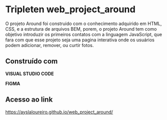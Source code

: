 # Tripleten web_project_around

O projeto Around foi construido com o conhecimento adquirido em HTML, CSS, e a estrutura de arquivos BEM, porem, o projeto Around tem como objetivo introduzir os primeiros contatos com a linguagem JavaScript, que fara com que esse projeto seja uma pagina interativa onde os usuários podem adicionar, remover, ou curtir fotos.

## Construído com

**VISUAL STUDIO CODE**

**FIGMA**
## Acesso ao link

https://ayslaloureiro.github.io/web_project_around/
